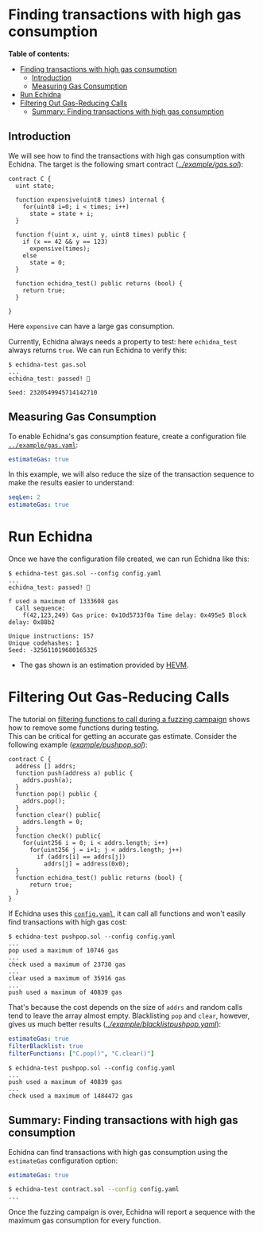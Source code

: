 # Finding transactions with high gas consumption

**Table of contents:**

- [Finding transactions with high gas consumption](#finding-transactions-with-high-gas-consumption)
  - [Introduction](#introduction)
  - [Measuring Gas Consumption](#measuring-gas-consumption)
- [Run Echidna](#run-echidna)
- [Filtering Out Gas-Reducing Calls](#filtering-out-gas-reducing-calls)
  - [Summary: Finding transactions with high gas consumption](#summary-finding-transactions-with-high-gas-consumption)

## Introduction

We will see how to find the transactions with high gas consumption with Echidna. The target is the following smart contract (_[../example/gas.sol](../example/gas.sol)_):

```solidity
contract C {
  uint state;

  function expensive(uint8 times) internal {
    for(uint8 i=0; i < times; i++)
      state = state + i;
  }

  function f(uint x, uint y, uint8 times) public {
    if (x == 42 && y == 123)
      expensive(times);
    else
      state = 0;
  }

  function echidna_test() public returns (bool) {
    return true;
  }

}
```

Here `expensive` can have a large gas consumption.

Currently, Echidna always needs a property to test: here `echidna_test` always returns `true`.
We can run Echidna to verify this:

```
$ echidna-test gas.sol
...
echidna_test: passed! 🎉

Seed: 2320549945714142710
```

## Measuring Gas Consumption

To enable Echidna's gas consumption feature, create a configuration file [`../example/gas.yaml`](../example/gas.yaml):

```yaml
estimateGas: true
```

In this example, we will also reduce the size of the transaction sequence to make the results easier to understand:

```yaml
seqLen: 2
estimateGas: true
```

# Run Echidna

Once we have the configuration file created, we can run Echidna like this:

```
$ echidna-test gas.sol --config config.yaml
...
echidna_test: passed! 🎉

f used a maximum of 1333608 gas
  Call sequence:
    f(42,123,249) Gas price: 0x10d5733f0a Time delay: 0x495e5 Block delay: 0x88b2

Unique instructions: 157
Unique codehashes: 1
Seed: -325611019680165325

```

- The gas shown is an estimation provided by [HEVM](https://github.com/dapphub/dapptools/tree/master/src/hevm#hevm-).

# Filtering Out Gas-Reducing Calls

The tutorial on [filtering functions to call during a fuzzing campaign](../basic/filtering-functions.md) shows how to
remove some functions during testing.  
This can be critical for getting an accurate gas estimate.
Consider the following example (_[example/pushpop.sol](../example/pushpop.sol)_):

```solidity
contract C {
  address [] addrs;
  function push(address a) public {
    addrs.push(a);
  }
  function pop() public {
    addrs.pop();
  }
  function clear() public{
    addrs.length = 0;
  }
  function check() public{
    for(uint256 i = 0; i < addrs.length; i++)
      for(uint256 j = i+1; j < addrs.length; j++)
        if (addrs[i] == addrs[j])
          addrs[j] = address(0x0);
  }
  function echidna_test() public returns (bool) {
      return true;
  }
}
```

If Echidna uses this [`config.yaml`](../example/pushpop.yaml), it can call all functions and won't easily find transactions with high gas cost:

```
$ echidna-test pushpop.sol --config config.yaml
...
pop used a maximum of 10746 gas
...
check used a maximum of 23730 gas
...
clear used a maximum of 35916 gas
...
push used a maximum of 40839 gas
```

That's because the cost depends on the size of `addrs` and random calls tend to leave the array almost empty.
Blacklisting `pop` and `clear`, however, gives us much better results (_[../example/blacklistpushpop.yaml](../example/blacklistpushpop.yaml)_):

```yaml
estimateGas: true
filterBlacklist: true
filterFunctions: ["C.pop()", "C.clear()"]
```

```
$ echidna-test pushpop.sol --config config.yaml
...
push used a maximum of 40839 gas
...
check used a maximum of 1484472 gas
```

## Summary: Finding transactions with high gas consumption

Echidna can find transactions with high gas consumption using the `estimateGas` configuration option:

```yaml
estimateGas: true
```

```bash
$ echidna-test contract.sol --config config.yaml
...
```

Once the fuzzing campaign is over, Echidna will report a sequence with the maximum gas consumption for every function.
